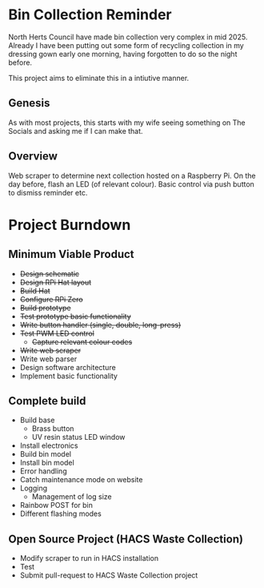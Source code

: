# Bin Collection Reminder
North Herts Council have made bin collection very complex in mid 2025. Already I have been putting out some form of recycling collection in my dressing gown early one morning, having forgotten to do so the night before.

This project aims to eliminate this in a intiutive manner.

## Genesis
As with most projects, this starts with my wife seeing something on The Socials and asking me if I can make that.

## Overview
Web scraper to determine next collection hosted on a Raspberry Pi. On the day before, flash an LED (of relevant colour). Basic control via push button to dismiss reminder etc.

# Project Burndown
## Minimum Viable Product
- ~~Design schematic~~
- ~~Design RPi Hat layout~~
- ~~Build Hat~~
- ~~Configure RPi Zero~~
- ~~Build prototype~~
- ~~Test prototype basic functionality~~
- ~~Write button handler (single, double, long-press)~~
- ~~Test PWM LED control~~
  - ~~Capture relevant colour codes~~
- ~~Write web scraper~~
- Write web parser
- Design software architecture
- Implement basic functionality

## Complete build
- Build base
  - Brass button
  - UV resin status LED window
- Install electronics
- Build bin model
- Install bin model
- Error handling
- Catch maintenance mode on website
- Logging
  - Management of log size
- Rainbow POST for bin
- Different flashing modes

## Open Source Project (HACS Waste Collection)
- Modify scraper to run in HACS installation
- Test
- Submit pull-request to HACS Waste Collection project
